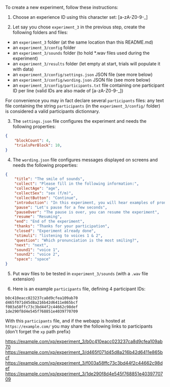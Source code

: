 To create a new experiment, follow these instructions:

1. Choose an experience ID using this character set: [a-zA-Z0-9-_]

2. Let say you chose `experiment_3` in the previous step, create the following folders and files:

* an `experiment_3` folder (at the same location than this README.md)
* an `experiment_3/config` folder
* an `experiment_3/sounds` folder (to hold *.wav files used during the experiment)
* an `experiment_3/results` folder (let empty at start, trials will populate it with data)
* an `experiment_3/config/settings.json` JSON file (see more below)
* an `experiment_3/config/wording.json` JSON file (see more below)
* an `experiment_3/config/participants.txt` file containing one participant ID per line (valid IDs are also made of [a-zA-Z0-9-_])

For convenience you may in fact declare several `participants` files: any text file containing the string `participants` (in the `experiment_3/config/` folder) is considered a valid participants dictionnary.

3. The `settings.json` file configures the experiment and needs the following properties:

```json
{
    "blockCount": 4,
    "trialsPerBlock": 10,
}
```

4. The `wording.json` file configures messages displayed on screens and needs the following properties:

```json
{
    "title": "The smile of sounds",
    "collect": "Please fill in the following information:",
    "collectAge": "age",
    "collectSex": "sex (f/m)",
    "collectButton": "Continue",
    "introduction": "In this experiment, you will hear examples of pronunciations of the sound /a/, and we ask you to judge which one you think was pronounced with the most smile.",
    "pause": "Let's pause for a few seconds",
    "pauseOver": "The pause is over, you can resume the experiment",
    "resume": "Resuming",
    "end": "End of the experiment",
    "thanks": "Thanks for your participation",
    "closed": "Experiment already done",
    "stimuli": "listening to voices 1 & 2",
    "question": "Which pronunciation is the most smiling?",
    "next": "next",
    "sound1": "voice 1",
    "sound2": "voice 2",
    "space": "space"
}
```

5. Put wav files to be tested in `experiment_3/sounds` (with a `.wav` file extension)

6. Here is an example `participants` file, defining 4 participant IDs:
```text
b0c410eacc023237ca8d9cfea109ab70
d465f071d45d8a216b42d6411e865bcf
f003a58ffc73c3bd44f2c44662c98def
1de290f8d4e545f768851e4039770709
```

With this `participants` file, and if the webapp is hosted at `https://example.com/` you may share the following links to participants (don't forget the `xp` path prefix)

https://example.com/xp/experiment_3/b0c410eacc023237ca8d9cfea109ab70
https://example.com/xp/experiment_3/d465f071d45d8a216b42d6411e865bcf
https://example.com/xp/experiment_3/f003a58ffc73c3bd44f2c44662c98def
https://example.com/xp/experiment_3/1de290f8d4e545f768851e4039770709


